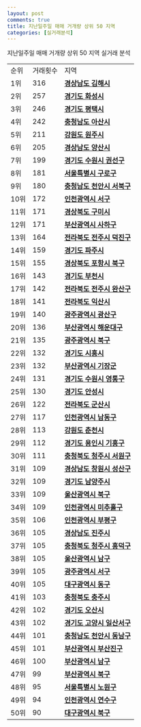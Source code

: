 ```yaml
---
layout: post
comments: true
title: 지난일주일 매매 거개량 상위 50 지역
categories: [실거래분석]
---
```


지난일주일 매매 거개량 상위 50 지역 실거래 분석

<table>
  <tr>
    <td>순위</td>
    <td>거래횟수</td>
    <td>지역</td>
  </tr>

  <tr>
    <td>1위</td>
    <td>316</td>
    <td colspan="4" style="font-weight: bold;"><a href="/실거래가/2021/06/21/48250.html">경상남도 김해시 </a></td>
  </tr>

  <tr>
    <td>2위</td>
    <td>257</td>
    <td colspan="4" style="font-weight: bold;"><a href="/실거래가/2021/06/21/41590.html">경기도 화성시 </a></td>
  </tr>

  <tr>
    <td>3위</td>
    <td>246</td>
    <td colspan="4" style="font-weight: bold;"><a href="/실거래가/2021/06/21/41220.html">경기도 평택시 </a></td>
  </tr>

  <tr>
    <td>4위</td>
    <td>242</td>
    <td colspan="4" style="font-weight: bold;"><a href="/실거래가/2021/06/21/44200.html">충청남도 아산시 </a></td>
  </tr>

  <tr>
    <td>5위</td>
    <td>211</td>
    <td colspan="4" style="font-weight: bold;"><a href="/실거래가/2021/06/21/42130.html">강원도 원주시 </a></td>
  </tr>

  <tr>
    <td>6위</td>
    <td>205</td>
    <td colspan="4" style="font-weight: bold;"><a href="/실거래가/2021/06/21/48330.html">경상남도 양산시 </a></td>
  </tr>

  <tr>
    <td>7위</td>
    <td>199</td>
    <td colspan="4" style="font-weight: bold;"><a href="/실거래가/2021/06/21/41113.html">경기도 수원시 권선구 </a></td>
  </tr>

  <tr>
    <td>8위</td>
    <td>181</td>
    <td colspan="4" style="font-weight: bold;"><a href="/실거래가/2021/06/21/11530.html">서울특별시 구로구 </a></td>
  </tr>

  <tr>
    <td>9위</td>
    <td>180</td>
    <td colspan="4" style="font-weight: bold;"><a href="/실거래가/2021/06/21/44133.html">충청남도 천안시 서북구 </a></td>
  </tr>

  <tr>
    <td>10위</td>
    <td>172</td>
    <td colspan="4" style="font-weight: bold;"><a href="/실거래가/2021/06/21/28260.html">인천광역시 서구 </a></td>
  </tr>

  <tr>
    <td>11위</td>
    <td>171</td>
    <td colspan="4" style="font-weight: bold;"><a href="/실거래가/2021/06/21/47190.html">경상북도 구미시 </a></td>
  </tr>

  <tr>
    <td>12위</td>
    <td>171</td>
    <td colspan="4" style="font-weight: bold;"><a href="/실거래가/2021/06/21/26380.html">부산광역시 사하구 </a></td>
  </tr>

  <tr>
    <td>13위</td>
    <td>164</td>
    <td colspan="4" style="font-weight: bold;"><a href="/실거래가/2021/06/21/45113.html">전라북도 전주시 덕진구 </a></td>
  </tr>

  <tr>
    <td>14위</td>
    <td>159</td>
    <td colspan="4" style="font-weight: bold;"><a href="/실거래가/2021/06/21/41480.html">경기도 파주시 </a></td>
  </tr>

  <tr>
    <td>15위</td>
    <td>155</td>
    <td colspan="4" style="font-weight: bold;"><a href="/실거래가/2021/06/21/47113.html">경상북도 포항시 북구 </a></td>
  </tr>

  <tr>
    <td>16위</td>
    <td>143</td>
    <td colspan="4" style="font-weight: bold;"><a href="/실거래가/2021/06/21/41190.html">경기도 부천시 </a></td>
  </tr>

  <tr>
    <td>17위</td>
    <td>142</td>
    <td colspan="4" style="font-weight: bold;"><a href="/실거래가/2021/06/21/45111.html">전라북도 전주시 완산구 </a></td>
  </tr>

  <tr>
    <td>18위</td>
    <td>141</td>
    <td colspan="4" style="font-weight: bold;"><a href="/실거래가/2021/06/21/45140.html">전라북도 익산시 </a></td>
  </tr>

  <tr>
    <td>19위</td>
    <td>140</td>
    <td colspan="4" style="font-weight: bold;"><a href="/실거래가/2021/06/21/29200.html">광주광역시 광산구 </a></td>
  </tr>

  <tr>
    <td>20위</td>
    <td>136</td>
    <td colspan="4" style="font-weight: bold;"><a href="/실거래가/2021/06/21/26350.html">부산광역시 해운대구 </a></td>
  </tr>

  <tr>
    <td>21위</td>
    <td>135</td>
    <td colspan="4" style="font-weight: bold;"><a href="/실거래가/2021/06/21/29170.html">광주광역시 북구 </a></td>
  </tr>

  <tr>
    <td>22위</td>
    <td>132</td>
    <td colspan="4" style="font-weight: bold;"><a href="/실거래가/2021/06/21/41390.html">경기도 시흥시 </a></td>
  </tr>

  <tr>
    <td>23위</td>
    <td>132</td>
    <td colspan="4" style="font-weight: bold;"><a href="/실거래가/2021/06/21/26710.html">부산광역시 기장군 </a></td>
  </tr>

  <tr>
    <td>24위</td>
    <td>131</td>
    <td colspan="4" style="font-weight: bold;"><a href="/실거래가/2021/06/21/41117.html">경기도 수원시 영통구 </a></td>
  </tr>

  <tr>
    <td>25위</td>
    <td>130</td>
    <td colspan="4" style="font-weight: bold;"><a href="/실거래가/2021/06/21/41550.html">경기도 안성시 </a></td>
  </tr>

  <tr>
    <td>26위</td>
    <td>122</td>
    <td colspan="4" style="font-weight: bold;"><a href="/실거래가/2021/06/21/45130.html">전라북도 군산시 </a></td>
  </tr>

  <tr>
    <td>27위</td>
    <td>117</td>
    <td colspan="4" style="font-weight: bold;"><a href="/실거래가/2021/06/21/28200.html">인천광역시 남동구 </a></td>
  </tr>

  <tr>
    <td>28위</td>
    <td>113</td>
    <td colspan="4" style="font-weight: bold;"><a href="/실거래가/2021/06/21/42110.html">강원도 춘천시 </a></td>
  </tr>

  <tr>
    <td>29위</td>
    <td>112</td>
    <td colspan="4" style="font-weight: bold;"><a href="/실거래가/2021/06/21/41463.html">경기도 용인시 기흥구 </a></td>
  </tr>

  <tr>
    <td>30위</td>
    <td>111</td>
    <td colspan="4" style="font-weight: bold;"><a href="/실거래가/2021/06/21/43112.html">충청북도 청주시 서원구 </a></td>
  </tr>

  <tr>
    <td>31위</td>
    <td>109</td>
    <td colspan="4" style="font-weight: bold;"><a href="/실거래가/2021/06/21/48123.html">경상남도 창원시 성산구 </a></td>
  </tr>

  <tr>
    <td>32위</td>
    <td>109</td>
    <td colspan="4" style="font-weight: bold;"><a href="/실거래가/2021/06/21/41360.html">경기도 남양주시 </a></td>
  </tr>

  <tr>
    <td>33위</td>
    <td>109</td>
    <td colspan="4" style="font-weight: bold;"><a href="/실거래가/2021/06/21/31200.html">울산광역시 북구 </a></td>
  </tr>

  <tr>
    <td>34위</td>
    <td>109</td>
    <td colspan="4" style="font-weight: bold;"><a href="/실거래가/2021/06/21/28177.html">인천광역시 미추홀구 </a></td>
  </tr>

  <tr>
    <td>35위</td>
    <td>106</td>
    <td colspan="4" style="font-weight: bold;"><a href="/실거래가/2021/06/21/28237.html">인천광역시 부평구 </a></td>
  </tr>

  <tr>
    <td>36위</td>
    <td>105</td>
    <td colspan="4" style="font-weight: bold;"><a href="/실거래가/2021/06/21/48170.html">경상남도 진주시 </a></td>
  </tr>

  <tr>
    <td>37위</td>
    <td>105</td>
    <td colspan="4" style="font-weight: bold;"><a href="/실거래가/2021/06/21/43113.html">충청북도 청주시 흥덕구 </a></td>
  </tr>

  <tr>
    <td>38위</td>
    <td>105</td>
    <td colspan="4" style="font-weight: bold;"><a href="/실거래가/2021/06/21/31140.html">울산광역시 남구 </a></td>
  </tr>

  <tr>
    <td>39위</td>
    <td>105</td>
    <td colspan="4" style="font-weight: bold;"><a href="/실거래가/2021/06/21/29140.html">광주광역시 서구 </a></td>
  </tr>

  <tr>
    <td>40위</td>
    <td>105</td>
    <td colspan="4" style="font-weight: bold;"><a href="/실거래가/2021/06/21/27140.html">대구광역시 동구 </a></td>
  </tr>

  <tr>
    <td>41위</td>
    <td>103</td>
    <td colspan="4" style="font-weight: bold;"><a href="/실거래가/2021/06/21/43130.html">충청북도 충주시 </a></td>
  </tr>

  <tr>
    <td>42위</td>
    <td>102</td>
    <td colspan="4" style="font-weight: bold;"><a href="/실거래가/2021/06/21/41370.html">경기도 오산시 </a></td>
  </tr>

  <tr>
    <td>43위</td>
    <td>102</td>
    <td colspan="4" style="font-weight: bold;"><a href="/실거래가/2021/06/21/41287.html">경기도 고양시 일산서구 </a></td>
  </tr>

  <tr>
    <td>44위</td>
    <td>101</td>
    <td colspan="4" style="font-weight: bold;"><a href="/실거래가/2021/06/21/44131.html">충청남도 천안시 동남구 </a></td>
  </tr>

  <tr>
    <td>45위</td>
    <td>101</td>
    <td colspan="4" style="font-weight: bold;"><a href="/실거래가/2021/06/21/26230.html">부산광역시 부산진구 </a></td>
  </tr>

  <tr>
    <td>46위</td>
    <td>100</td>
    <td colspan="4" style="font-weight: bold;"><a href="/실거래가/2021/06/21/26290.html">부산광역시 남구 </a></td>
  </tr>

  <tr>
    <td>47위</td>
    <td>99</td>
    <td colspan="4" style="font-weight: bold;"><a href="/실거래가/2021/06/21/26320.html">부산광역시 북구 </a></td>
  </tr>

  <tr>
    <td>48위</td>
    <td>95</td>
    <td colspan="4" style="font-weight: bold;"><a href="/실거래가/2021/06/21/11350.html">서울특별시 노원구 </a></td>
  </tr>

  <tr>
    <td>49위</td>
    <td>94</td>
    <td colspan="4" style="font-weight: bold;"><a href="/실거래가/2021/06/21/28185.html">인천광역시 연수구 </a></td>
  </tr>

  <tr>
    <td>50위</td>
    <td>90</td>
    <td colspan="4" style="font-weight: bold;"><a href="/실거래가/2021/06/21/27230.html">대구광역시 북구 </a></td>
  </tr>

</table>
